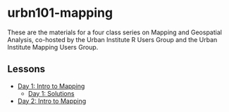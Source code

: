 # urbn101-mapping

These are the materials for a four class series on Mapping and Geospatial Analysis, co-hosted by the Urban Institute R Users Group and the Urban Institute Mapping Users Group.


## Lessons

* [Day 1: Intro to Mapping](https://ui-research.github.io/urbn101-mapping/lessons/01_lesson.html)
  * [Day 1: Solutions](https://ui-research.github.io/urbn101-mapping/lessons/01_solutions.R)
* [Day 2: Intro to Mapping](https://ui-research.github.io/urbn101-mapping/lessons/02_lesson.html)